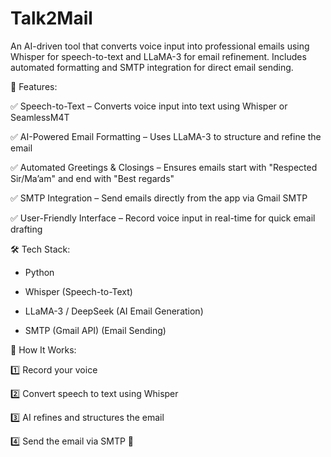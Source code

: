 # Talk2Mail
An AI-driven tool that converts voice input into professional emails using Whisper for speech-to-text and LLaMA-3 for email refinement. Includes automated formatting and SMTP integration for direct email sending.


🔹 Features:

✅ Speech-to-Text – Converts voice input into text using Whisper or SeamlessM4T

✅ AI-Powered Email Formatting – Uses LLaMA-3 to structure and refine the email

✅ Automated Greetings & Closings – Ensures emails start with "Respected Sir/Ma’am" and end with "Best regards"

✅ SMTP Integration – Send emails directly from the app via Gmail SMTP

✅ User-Friendly Interface – Record voice input in real-time for quick email drafting


🛠 Tech Stack:

* Python

* Whisper (Speech-to-Text)

* LLaMA-3 / DeepSeek (AI Email Generation)

* SMTP (Gmail API) (Email Sending)


🚀 How It Works:

1️⃣ Record your voice 

2️⃣ Convert speech to text using Whisper 

3️⃣ AI refines and structures the email

4️⃣ Send the email via SMTP 📩
